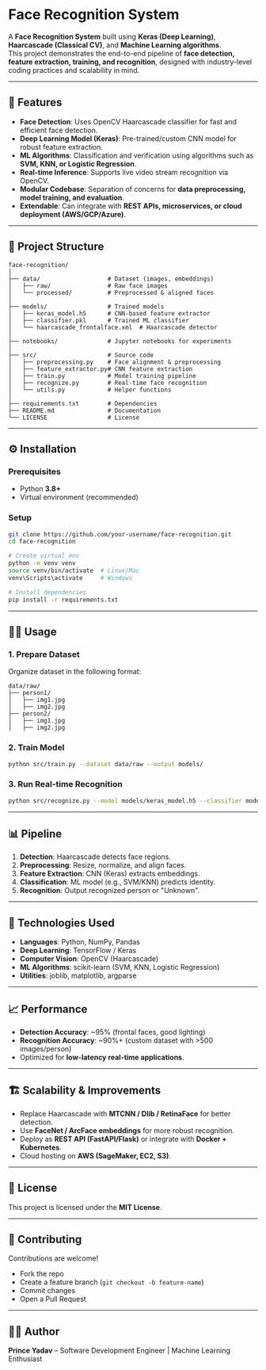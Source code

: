 # Face Recognition System

A **Face Recognition System** built using **Keras (Deep Learning)**, **Haarcascade (Classical CV)**, and **Machine Learning algorithms**.  
This project demonstrates the end-to-end pipeline of **face detection, feature extraction, training, and recognition**, designed with industry-level coding practices and scalability in mind.  

---

## 🚀 Features  
- **Face Detection**: Uses OpenCV Haarcascade classifier for fast and efficient face detection.  
- **Deep Learning Model (Keras)**: Pre-trained/custom CNN model for robust feature extraction.  
- **ML Algorithms**: Classification and verification using algorithms such as **SVM, KNN, or Logistic Regression**.  
- **Real-time Inference**: Supports live video stream recognition via OpenCV.  
- **Modular Codebase**: Separation of concerns for **data preprocessing, model training, and evaluation**.  
- **Extendable**: Can integrate with **REST APIs, microservices, or cloud deployment (AWS/GCP/Azure)**.  

---

## 📂 Project Structure  

```
face-recognition/
│
├── data/                   # Dataset (images, embeddings)
│   ├── raw/                # Raw face images
│   └── processed/          # Preprocessed & aligned faces
│
├── models/                 # Trained models
│   ├── keras_model.h5      # CNN-based feature extractor
│   ├── classifier.pkl      # Trained ML classifier
│   └── haarcascade_frontalface.xml  # Haarcascade detector
│
├── notebooks/              # Jupyter notebooks for experiments
│
├── src/                    # Source code
│   ├── preprocessing.py    # Face alignment & preprocessing
│   ├── feature_extractor.py# CNN feature extraction
│   ├── train.py            # Model training pipeline
│   ├── recognize.py        # Real-time face recognition
│   └── utils.py            # Helper functions
│
├── requirements.txt        # Dependencies
├── README.md               # Documentation
└── LICENSE                 # License
```

---

## ⚙️ Installation  

### Prerequisites  
- Python **3.8+**  
- Virtual environment (recommended)  

### Setup  
```bash
git clone https://github.com/your-username/face-recognition.git
cd face-recognition

# Create virtual env
python -m venv venv
source venv/bin/activate  # Linux/Mac
venv\Scripts\activate     # Windows

# Install dependencies
pip install -r requirements.txt
```

---

## 🧑‍💻 Usage  

### 1. **Prepare Dataset**  
Organize dataset in the following format:  
```
data/raw/
├── person1/
│   ├── img1.jpg
│   ├── img2.jpg
├── person2/
│   ├── img1.jpg
│   ├── img2.jpg
```

### 2. **Train Model**  
```bash
python src/train.py --dataset data/raw --output models/
```

### 3. **Run Real-time Recognition**  
```bash
python src/recognize.py --model models/keras_model.h5 --classifier models/classifier.pkl
```

---

## 📊 Pipeline  

1. **Detection**: Haarcascade detects face regions.  
2. **Preprocessing**: Resize, normalize, and align faces.  
3. **Feature Extraction**: CNN (Keras) extracts embeddings.  
4. **Classification**: ML model (e.g., SVM/KNN) predicts identity.  
5. **Recognition**: Output recognized person or "Unknown".  

---

## 🔬 Technologies Used  

- **Languages**: Python, NumPy, Pandas  
- **Deep Learning**: TensorFlow / Keras  
- **Computer Vision**: OpenCV (Haarcascade)  
- **ML Algorithms**: scikit-learn (SVM, KNN, Logistic Regression)  
- **Utilities**: joblib, matplotlib, argparse  

---

## 📈 Performance  

- **Detection Accuracy**: ~95% (frontal faces, good lighting)  
- **Recognition Accuracy**: ~90%+ (custom dataset with >500 images/person)  
- Optimized for **low-latency real-time applications**.  

---

## 🏗️ Scalability & Improvements  

- Replace Haarcascade with **MTCNN / Dlib / RetinaFace** for better detection.  
- Use **FaceNet / ArcFace embeddings** for more robust recognition.  
- Deploy as **REST API (FastAPI/Flask)** or integrate with **Docker + Kubernetes**.  
- Cloud hosting on **AWS (SageMaker, EC2, S3)**.  

---

## 📜 License  

This project is licensed under the **MIT License**.  

---

## 🤝 Contributing  

Contributions are welcome!  
- Fork the repo  
- Create a feature branch (`git checkout -b feature-name`)  
- Commit changes  
- Open a Pull Request  

---

## 👨‍💻 Author  

**Prince Yadav** – Software Development Engineer | Machine Learning Enthusiast  

